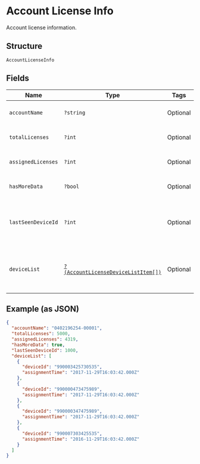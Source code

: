 
# Account License Info

Account license information.

## Structure

`AccountLicenseInfo`

## Fields

| Name | Type | Tags | Description | Getter | Setter |
|  --- | --- | --- | --- | --- | --- |
| `accountName` | `?string` | Optional | Account identifier in "##########-#####". | getAccountName(): ?string | setAccountName(?string accountName): void |
| `totalLicenses` | `?int` | Optional | Number of monthly licenses in an MRC subscription. | getTotalLicenses(): ?int | setTotalLicenses(?int totalLicenses): void |
| `assignedLicenses` | `?int` | Optional | Number of licenses currently assigned to devices. | getAssignedLicenses(): ?int | setAssignedLicenses(?int assignedLicenses): void |
| `hasMoreData` | `?bool` | Optional | True if there are more devices to retrieve. | getHasMoreData(): ?bool | setHasMoreData(?bool hasMoreData): void |
| `lastSeenDeviceId` | `?int` | Optional | If hasMoreData=true, the startIndex to use for the next request. 0 if hasMoreData=false. | getLastSeenDeviceId(): ?int | setLastSeenDeviceId(?int lastSeenDeviceId): void |
| `deviceList` | [`?(AccountLicenseDeviceListItem[])`](../../doc/models/account-license-device-list-item.md) | Optional | The list of devices that have licenses assigned, including the date and time of when each license was assigned. | getDeviceList(): ?array | setDeviceList(?array deviceList): void |

## Example (as JSON)

```json
{
  "accountName": "0402196254-00001",
  "totalLicenses": 5000,
  "assignedLicenses": 4319,
  "hasMoreData": true,
  "lastSeenDeviceId": 1000,
  "deviceList": [
    {
      "deviceId": "990003425730535",
      "assignmentTime": "2017-11-29T16:03:42.000Z"
    },
    {
      "deviceId": "990000473475989",
      "assignmentTime": "2017-11-29T16:03:42.000Z"
    },
    {
      "deviceId": "990000347475989",
      "assignmentTime": "2017-11-29T16:03:42.000Z"
    },
    {
      "deviceId": "990007303425535",
      "assignmentTime": "2016-11-29T16:03:42.000Z"
    }
  ]
}
```

